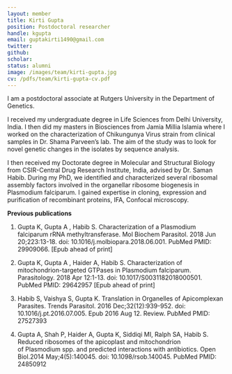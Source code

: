```yaml
---
layout: member
title: Kirti Gupta
position: Postdoctoral researcher 
handle: kgupta
email: guptakirti1490@gmail.com
twitter: 
github: 
scholar: 
status: alumni
image: /images/team/kirti-gupta.jpg
cv: /pdfs/team/kirti-gupta-cv.pdf
---
```


I am a postdoctoral associate at Rutgers University in the Department of Genetics.

I received my undergraduate degree in Life Sciences from Delhi University, India. I then did my masters in Biosciences from Jamia Millia Islamia where I worked on the characterization of Chikungunya Virus strain from clinical samples in Dr. Shama Parveen’s lab. The aim of the study was to look for novel genetic changes in the isolates by sequence analysis.

I then received my Doctorate degree in Molecular and Structural Biology from CSIR-Central Drug Research Institute, India, advised by Dr. Saman Habib. During my PhD, we identified and characterized several ribosomal assembly factors involved in the organellar ribosome biogenesis in Plasmodium falciparum. I gained expertise in cloning, expression and purification of recombinant proteins, IFA, Confocal microscopy.

**Previous publications**

1. Gupta K, Gupta A , Habib S. Characterization of a Plasmodium falciparum rRNA methyltransferase. Mol Biochem Parasitol. 2018 Jun 20;223:13-18. doi: 10.1016/j.molbiopara.2018.06.001. PubMed PMID: 29909066. [Epub ahead of print]

2. Gupta K, Gupta A , Haider A, Habib S. Characterization of mitochondrion-targeted GTPases in Plasmodium falciparum. Parasitology. 2018 Apr 12:1-13. doi: 10.1017/S0031182018000501. PubMed PMID: 29642957 [Epub ahead of print]

3. Habib S, Vaishya S, Gupta K. Translation in Organelles of Apicomplexan Parasites. Trends Parasitol. 2016 Dec;32(12):939-952. doi: 10.1016/j.pt.2016.07.005. Epub 2016 Aug 12. Review. PubMed PMID: 27527393

4. Gupta A, Shah P, Haider A, Gupta K, Siddiqi MI, Ralph SA, Habib S. Reduced ribosomes of the apicoplast and mitochondrion of Plasmodium spp. and predicted interactions with antibiotics. Open Biol.2014 May;4(5):140045. doi: 10.1098/rsob.140045. PubMed PMID: 24850912

